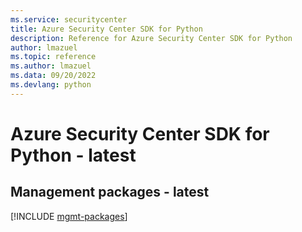 ```yaml
---
ms.service: securitycenter
title: Azure Security Center SDK for Python
description: Reference for Azure Security Center SDK for Python
author: lmazuel
ms.topic: reference
ms.author: lmazuel
ms.data: 09/20/2022
ms.devlang: python
---
```

# Azure Security Center SDK for Python - latest

## Management packages - latest
[!INCLUDE [mgmt-packages](security-center-mgmt-index.md)]